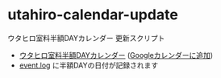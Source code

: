 # utahiro-calendar-update
ウタヒロ室料半額DAYカレンダー 更新スクリプト

- [ウタヒロ室料半額DAYカレンダー][calendar-embed] ([Googleカレンダーに追加][calendar-share])
- [event.log](event.log) に半額DAYの日付が記録されます


[calendar-embed]: https://calendar.google.com/calendar/embed?src=11156d75f2d2f07e20adc131ffc8dd5d467edda9114a6c28f357b03e16578ca2%40group.calendar.google.com
[calendar-share]: https://calendar.google.com/calendar/u/0/r?cid=11156d75f2d2f07e20adc131ffc8dd5d467edda9114a6c28f357b03e16578ca2@group.calendar.google.com
